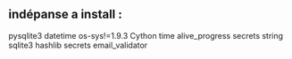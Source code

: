 ## indépanse a install : 
pysqlite3
datetime
os-sys!=1.9.3
Cython
time
alive_progress
secrets
string
sqlite3
hashlib
secrets
email_validator